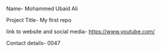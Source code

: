 Name- Mohammed Ubaid Ali

Project Title- My first repo

link to website and social media- https://www.youtube.com/

Contact details- 0047

